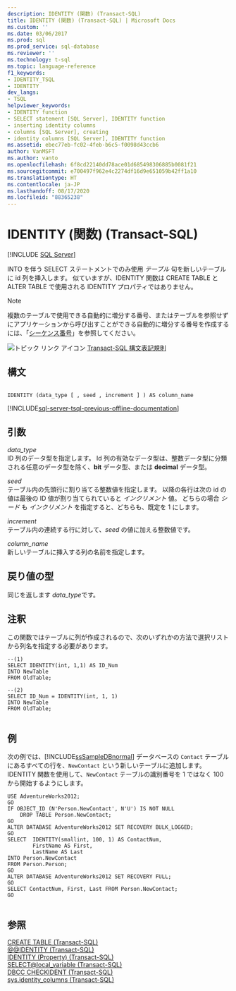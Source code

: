 ```yaml
---
description: IDENTITY (関数) (Transact-SQL)
title: IDENTITY (関数) (Transact-SQL) | Microsoft Docs
ms.custom: ''
ms.date: 03/06/2017
ms.prod: sql
ms.prod_service: sql-database
ms.reviewer: ''
ms.technology: t-sql
ms.topic: language-reference
f1_keywords:
- IDENTITY_TSQL
- IDENTITY
dev_langs:
- TSQL
helpviewer_keywords:
- IDENTITY function
- SELECT statement [SQL Server], IDENTITY function
- inserting identity columns
- columns [SQL Server], creating
- identity columns [SQL Server], IDENTITY function
ms.assetid: ebec77eb-fc02-4feb-b6c5-f0098d43ccb6
author: VanMSFT
ms.author: vanto
ms.openlocfilehash: 6f8cd22140dd78ace01d685498306885b0081f21
ms.sourcegitcommit: e700497f962e4c2274df16d9e651059b42ff1a10
ms.translationtype: HT
ms.contentlocale: ja-JP
ms.lasthandoff: 08/17/2020
ms.locfileid: "88365238"
---
```

# <a name="identity-function-transact-sql"></a>IDENTITY (関数) (Transact-SQL)
[!INCLUDE [SQL Server](../../includes/applies-to-version/sqlserver.md)]

  INTO を伴う SELECT ステートメントでのみ使用 *テーブル* 句を新しいテーブルに id 列を挿入します。 似ていますが、IDENTITY 関数は CREATE TABLE と ALTER TABLE で使用される IDENTITY プロパティではありません。  
  
> [!NOTE]  
>  複数のテーブルで使用できる自動的に増分する番号、またはテーブルを参照せずにアプリケーションから呼び出すことができる自動的に増分する番号を作成するには、「[シーケンス番号](../../relational-databases/sequence-numbers/sequence-numbers.md)」を参照してください。  
  
 ![トピック リンク アイコン](../../database-engine/configure-windows/media/topic-link.gif "トピック リンク アイコン") [Transact-SQL 構文表記規則](../../t-sql/language-elements/transact-sql-syntax-conventions-transact-sql.md)  
  
## <a name="syntax"></a>構文  
  
```syntaxsql
  
IDENTITY (data_type [ , seed , increment ] ) AS column_name  
```  
  
[!INCLUDE[sql-server-tsql-previous-offline-documentation](../../includes/sql-server-tsql-previous-offline-documentation.md)]

## <a name="arguments"></a>引数
 *data_type*  
 ID 列のデータ型を指定します。 Id 列の有効なデータ型は、整数データ型に分類される任意のデータ型を除く、**bit** データ型、または **decimal** データ型。  
  
 *seed*  
 テーブル内の先頭行に割り当てる整数値を指定します。 以降の各行は次の id の値は最後の ID 値が割り当てられていると *インクリメント* 値。 どちらの場合 *シード* も *インクリメント* を指定すると、どちらも、既定を 1 にします。  
  
 *increment*  
 テーブル内の連続する行に対して、*seed* の値に加える整数値です。  
  
 *column_name*  
 新しいテーブルに挿入する列の名前を指定します。  
  
## <a name="return-types"></a>戻り値の型  
 同じを返します *data_type*です。  
  
## <a name="remarks"></a>注釈  
 この関数ではテーブルに列が作成されるので、次のいずれかの方法で選択リストから列名を指定する必要があります。  
  
```  
--(1)  
SELECT IDENTITY(int, 1,1) AS ID_Num  
INTO NewTable  
FROM OldTable;  
  
--(2)  
SELECT ID_Num = IDENTITY(int, 1, 1)  
INTO NewTable  
FROM OldTable;  
  
```  
  
## <a name="examples"></a>例  
 次の例では、[!INCLUDE[ssSampleDBnormal](../../includes/sssampledbnormal-md.md)] データベースの `Contact` テーブルにあるすべての行を、`NewContact` という新しいテーブルに追加します。 IDENTITY 関数を使用して、`NewContact` テーブルの識別番号を 1 ではなく 100 から開始するようにします。  
  
```  
USE AdventureWorks2012;  
GO  
IF OBJECT_ID (N'Person.NewContact', N'U') IS NOT NULL  
    DROP TABLE Person.NewContact;  
GO  
ALTER DATABASE AdventureWorks2012 SET RECOVERY BULK_LOGGED;  
GO  
SELECT  IDENTITY(smallint, 100, 1) AS ContactNum,  
        FirstName AS First,  
        LastName AS Last  
INTO Person.NewContact  
FROM Person.Person;  
GO  
ALTER DATABASE AdventureWorks2012 SET RECOVERY FULL;  
GO  
SELECT ContactNum, First, Last FROM Person.NewContact;  
GO  
  
```  
  
## <a name="see-also"></a>参照  
 [CREATE TABLE &#40;Transact-SQL&#41;](../../t-sql/statements/create-table-transact-sql.md)   
 [@@IDENTITY &#40;Transact-SQL&#41;](../../t-sql/functions/identity-transact-sql.md)   
 [IDENTITY &#40;Property&#41; &#40;Transact-SQL&#41;](../../t-sql/statements/create-table-transact-sql-identity-property.md)   
 [SELECT@local_variable &#40;Transact-SQL&#41;](../../t-sql/language-elements/select-local-variable-transact-sql.md)   
 [DBCC CHECKIDENT &#40;Transact-SQL&#41;](../../t-sql/database-console-commands/dbcc-checkident-transact-sql.md)   
 [sys.identity_columns &#40;Transact-SQL&#41;](../../relational-databases/system-catalog-views/sys-identity-columns-transact-sql.md)  
  
  
